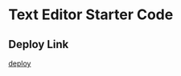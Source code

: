 # Text Editor Starter Code

## Deploy Link

[deploy](https://limitless-stream-53606.herokuapp.com/)
